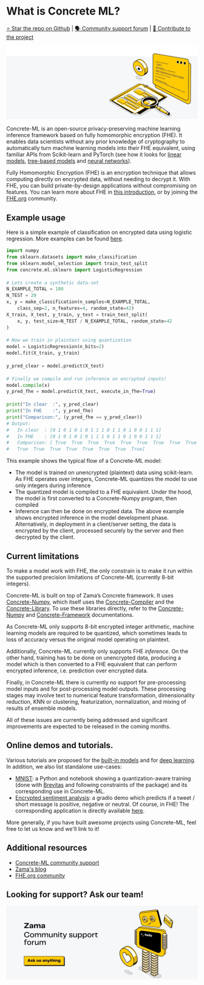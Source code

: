 # What is Concrete ML?

[⭐️ Star the repo on Github](https://github.com/zama-ai/concrete-ml) | [🗣 Community support forum](https://community.zama.ai/c/concrete-ml/8) | [📁 Contribute to the project](https://github.com/zama-ai/concrete-ml/blob/main/docs/dev/howto/contributing.md)

![](.gitbook/assets/zama_docs_intro.jpg)

Concrete-ML is an open-source privacy-preserving machine learning inference framework based on fully homomorphic encryption (FHE). It enables data scientists without any prior knowledge of cryptography to automatically turn machine learning models into their FHE equivalent, using familiar APIs from Scikit-learn and PyTorch (see how it looks for [linear models](built-in-models/linear.md), [tree-based models](built-in-models/tree.md) and [neural networks](built-in-models/neural-networks.md)).

Fully Homomorphic Encryption (FHE) is an encryption technique that allows computing directly on encrypted data, without needing to decrypt it. With FHE, you can build private-by-design applications without compromising on features. You can learn more about FHE in [this introduction](https://www.zama.ai/post/tfhe-deep-dive-part-1), or by joining the [FHE.org](https://fhe.org) community.

## Example usage

Here is a simple example of classification on encrypted data using logistic regression. More examples can be found [here](built-in-models/ml_examples.md).

```python
import numpy
from sklearn.datasets import make_classification
from sklearn.model_selection import train_test_split
from concrete.ml.sklearn import LogisticRegression

# Lets create a synthetic data-set
N_EXAMPLE_TOTAL = 100
N_TEST = 20
x, y = make_classification(n_samples=N_EXAMPLE_TOTAL,
    class_sep=2, n_features=4, random_state=42)
X_train, X_test, y_train, y_test = train_test_split(
    x, y, test_size=N_TEST / N_EXAMPLE_TOTAL, random_state=42
)

# Now we train in plaintext using quantization
model = LogisticRegression(n_bits=2)
model.fit(X_train, y_train)

y_pred_clear = model.predict(X_test)

# Finally we compile and run inference on encrypted inputs!
model.compile(x)
y_pred_fhe = model.predict(X_test, execute_in_fhe=True)

print("In clear  :", y_pred_clear)
print("In FHE    :", y_pred_fhe)
print("Comparison:", (y_pred_fhe == y_pred_clear))
# Output:
#   In clear  : [0 1 0 1 0 1 0 1 1 1 0 1 1 0 1 0 0 1 1 1]
#   In FHE    : [0 1 0 1 0 1 0 1 1 1 0 1 1 0 1 0 0 1 1 1]
#   Comparison: [ True  True  True  True  True  True  True  True  True  True  True  True
#   True  True  True  True  True  True  True  True]
```

This example shows the typical flow of a Concrete-ML model:

- The model is trained on unencrypted (plaintext) data using scikit-learn. As FHE operates over integers, Concrete-ML quantizes the model to use only integers during inference
- The quantized model is compiled to a FHE equivalent. Under the hood, the model is first converted to a Concrete-Numpy program, then compiled
- Inference can then be done on encrypted data. The above example shows encrypted inference in the model development phase. Alternatively, in deployment in a client/server setting, the data is encrypted by the client, processed securely by the server and then decrypted by the client.

## Current limitations

To make a model work with FHE, the only constrain is to make it run within the supported precision limitations of Concrete-ML (currently 8-bit integers).

Concrete-ML is built on top of Zama’s Concrete framework. It uses [Concrete-Numpy](https://github.com/zama-ai/concrete-numpy), which itself uses the [Concrete-Compiler](https://pypi.org/project/concrete-compiler) and the [Concrete-Library](https://docs.zama.ai/concrete). To use these libraries directly, refer to the [Concrete-Numpy](https://docs.zama.ai/concrete-numpy/) and [Concrete-Framework](https://docs.zama.ai/concrete) documentations.

As Concrete-ML only supports 8-bit encrypted integer arithmetic, machine learning models are required to be quantized, which sometimes leads to loss of accuracy versus the original model operating on plaintext.

Additionally, Concrete-ML currently only supports FHE _inference_. On the other hand, training has to be done on unencrypted data, producing a model which is then converted to a FHE equivalent that can perform encrypted inference, i.e. prediction over encrypted data.

Finally, in Concrete-ML there is currently no support for pre-processing model inputs and for post-processing model outputs. These processing stages may involve text to numerical feature transformation, dimensionality reduction, KNN or clustering, featurization, normalization, and mixing of results of ensemble models.

All of these issues are currently being addressed and significant improvements are expected to be released in the coming months.

## Online demos and tutorials.

Various tutorials are proposed for the [built-in models](built-in-models/ml_examples.md) and for [deep learning](deep-learning/examples.md). In addition, we also list standalone use-cases:

- [MNIST](https://github.com/zama-ai/concrete-ml-internal/blob/main/use_case_examples/mnist/README.md): a Python and notebook showing a quantization-aware training (done with [Brevitas](https://github.com/Xilinx/brevitas) and following constraints of the package) and its corresponding use in Concrete-ML.
- [Encrypted sentiment analysis](https://github.com/zama-ai/concrete-ml-internal/blob/main/use_case_examples/encrypted_sentiment_analysis/README.md): a gradio demo which predicts if a tweet / short message is positive, negative or neutral. Of course, in FHE! The corresponding application is directly available [here](https://huggingface.co/spaces/zama-fhe/encrypted_sentiment_analysis).

More generally, if you have built awesome projects using Concrete-ML, feel free to let us know and we'll link to it!

## Additional resources

- [Concrete-ML community support](https://community.zama.ai/c/concrete-ml/8)
- [Zama's blog](https://www.zama.ai/blog)
- [FHE.org community](https://fhe.org)

## Looking for support? Ask our team!

![](figures/support_zama.jpg)
